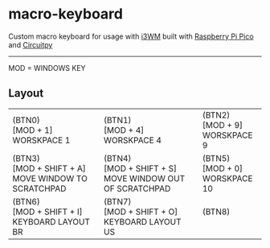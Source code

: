 # macro-keyboard
Custom macro keyboard for usage with [i3WM]() built with [Raspberry Pi Pico]() and [Circuitpy]()

---

MOD = WINDOWS KEY

## Layout
<table>
  <tr>
    <td>(BTN0)<br>[MOD + 1]<br>WORSKPACE 1</ts>
    <td>(BTN1)<br>[MOD + 4]<br>WORSKPACE 4</ts>
    <td>(BTN2)<br>[MOD + 9]<br>WORSKPACE 9</ts>
  </tr>
  <tr>
    <td>(BTN3)<br>[MOD + SHIFT + A]<br>MOVE WINDOW TO SCRATCHPAD</td>
    <td>(BTN4)<br>[MOD + SHIFT + S]<br>MOVE WINDOW OUT OF SCRATCHPAD</td>
    <td>(BTN5)<br>[MOD + 0]<br>WORSKPACE 10</td>
  </tr>
  <tr>
    <td>(BTN6)<br>[MOD + SHIFT + I]<br>KEYBOARD LAYOUT BR</td>
    <td>(BTN7)<br>[MOD + SHIFT + O]<br>KEYBOARD LAYOUT US</td>
    <td>(BTN8)<br><br></td>
  </tr>
</table>
